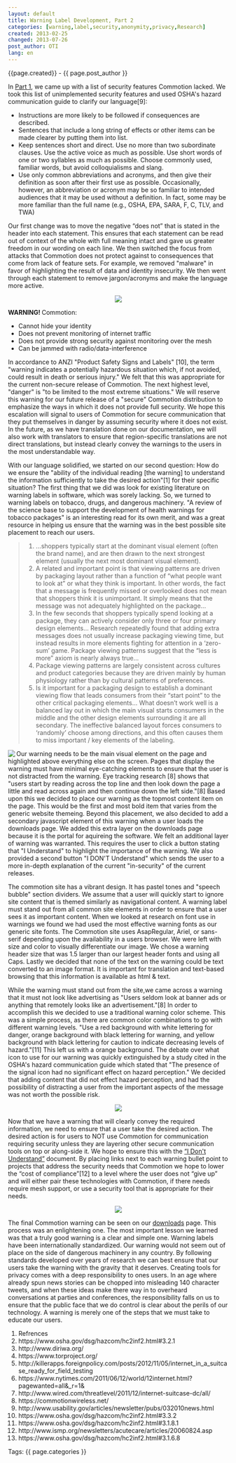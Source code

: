 ```yaml
---
layout: default
title: Warning Label Development, Part 2
categories: [warning,label,security,anonymity,privacy,Research]
created: 2013-02-25
changed: 2013-07-26
post_author: OTI
lang: en
---
```

 <div class="meta">
  <span class="author">{{page.created}} - {{ page.post_author }}</span>
</div>
 <p>In <a href="https://commotionwireless.net/blog/warning-label-development-part-1">Part 1</a>, we came up with a list of security features Commotion lacked. We took this list of unimplemented security features and used OSHA&#39;s hazard communication guide to clarify our language[9]:</p><ul><li>Instructions are more likely to be followed if consequences are described.</li><li>Sentences that include a long string of effects or other items can be made clearer by putting them into list.</li><li>Keep sentences short and direct. Use no more than two subordinate clauses. Use the active voice as much as possible. Use short words of one or two syllables as much as possible. Choose commonly used, familiar words, but avoid colloquialisms and slang.</li><li>Use only common abbreviations and acronyms, and then give their definition as soon after their first use as possible. Occasionally, however, an abbreviation or acronym may be so familiar to intended audiences that it may be used without a definition. In fact, some may be more familiar than the full name (e.g., OSHA, EPA, SARA, F, C, TLV, and TWA)</li></ul><p>Our first change was to move the negative &ldquo;does not&rdquo; that is stated in the header into each statement. This ensures that each statement can be read out of context of the whole with full meaning intact and gave us greater freedom in our wording on each line. We then switched the focus from attacks that Commotion does not protect against to consequences that come from lack of feature sets. For example, we removed &quot;malware&quot; in favor of highlighting the result of data and identity insecurity. We then went through each statement to remove jargon/acronyms and make the language more active.</p><p style="text-align:center"><img src="/files/warningTitle_0.png" /></p><p><strong>WARNING! </strong>Commotion:</p><ul><li>Cannot hide your identity</li><li>Does not prevent monitoring of internet traffic</li><li>Does not provide strong security against monitoring over the mesh</li><li>Can be jammed with radio/data-interference</li></ul><p>In accordance to ANZI &quot;Product Safety Signs and Labels&quot; [10], the term &quot;warning indicates a potentially hazardous situation which, if not avoided, could result in death or serious injury.&quot; We felt that this was appropriate for the current non-secure release of Commotion. The next highest level, &quot;danger&quot; is &quot;to be limited to the most extreme situations.&quot; We will reserve this warning for our future release of a &quot;secure&quot; Commotion distribution to emphasize the ways in which it does not provide full security. We hope this escalation will signal to users of Commotion for secure communication that they put themselves in danger by assuming security where it does not exist. In the future, as we have translation done on our documentation, we will also work with translators to ensure that region-specific translations are not direct translations, but instead clearly convey the warnings to the users in the most understandable way.</p><p>With our language solidified, we started on our second question: How do we ensure the &quot;ability of the individual reading [the warning] to understand the information sufficiently to take the desired action&quot;[1] for their specific situation? The first thing that we did was look for existing literature on warning labels in software, which was sorely lacking. So, we turned to warning labels on tobacco, drugs, and dangerous machinery. &quot;A review of the science base to support the development of health warnings for tobacco packages&quot; is an interesting read for its own merit, and was a great resource in helping us ensure that the warning was in the best possible site placement to reach our users.</p><blockquote><ol><li>...shoppers typically start at the dominant visual element (often the brand name), and are then drawn to the next strongest element (usually the next most dominant visual element).</li><li>A related and important point is that viewing patterns are driven by packaging layout rather than a function of &ldquo;what people want to look at&rdquo; or what they think is important. In other words, the fact that a message is frequently missed or overlooked does not mean that shoppers think it is unimportant. It simply means that the message was not adequately highlighted on the package...</li><li>In the few seconds that shoppers typically spend looking at a package, they can actively consider only three or four primary design elements... Research repeatedly found that adding extra messages does not usually increase packaging viewing time, but instead results in more elements fighting for attention in a &lsquo;zero-sum&rsquo; game. Package viewing patterns suggest that the &ldquo;less is more&rdquo; axiom is nearly always true...</li><li>Package viewing patterns are largely consistent across cultures and product categories because they are driven mainly by human physiology rather than by cultural patterns of preferences.</li><li>Is it important for a packaging design to establish a dominant viewing flow that leads consumers from their &ldquo;start point&rdquo; to the other critical packaging elements... What doesn&rsquo;t work well is a balanced lay out in which the main visual starts consumers in the middle and the other design elements surrounding it are all secondary. The ineffective balanced layout forces consumers to &lsquo;randomly&rsquo; choose among directions, and this often causes them to miss important / key elements of the labeling.</li></ol></blockquote><p><img align="left" src="/files/fpattern.jpg" /> Our warning needs to be the main visual element on the page and highlighted above everything else on the screen. Pages that display the warning must have minimal eye-catching elements to ensure that the user is not distracted from the warning. Eye tracking research [8] shows that &quot;users start by reading across the top line and then look down the page a little and read across again and then continue down the left side.&quot;[8] Based upon this we decided to place our warning as the topmost content item on the page. This would be the first and most bold item that varies from the generic website themeing. Beyond this placement, we also decided to add a secondary javascript element of this warning when a user loads the downloads page. We added this extra layer on the downloads page because it is the portal for aquireing the software. We felt an additional layer of warning was warranted. This requires the user to click a button stating that &quot;I Understand&quot; to highlight the importance of the warning. We also provided a second button &quot;I DON&#39;T Understand&quot; which sends the user to a more in-depth explanation of the current &quot;in-security&quot; of the current releases.</p><p>The commotion site has a vibrant design. It has pastel tones and &quot;speech bubble&quot; section dividers. We assume that a user will quickly start to ignore site content that is themed similarly as navigational content. A warning label must stand out from all common site elements in order to ensure that a user sees it as important content. When we looked at research on font use in warnings we found we had used the most effective warning fonts as our generic site fonts. The Commotion site uses AsapRegular, Ariel, or sans-serif depending upon the availability in a users browser. We were left with size and color to visually differentiate our image. We chose a warning header size that was 1.5 larger than our largest header fonts and using all Caps. Lastly we decided that none of the text on the warning could be text converted to an image format. It is important for translation and text-based browsing that this information is available as html &amp; text.</p><p>While the warning must stand out from the site,we came across a warning that it must not look like advertising as &quot;Users seldom look at banner ads or anything that remotely looks like an advertisement.&quot;[8] In order to accomplish this we decided to use a traditional warning color scheme. This was a simple process, as there are common color combinations to go with different warning levels. &quot;Use a red background with white lettering for danger, orange background with black lettering for warning, and yellow background with black lettering for caution to indicate decreasing levels of hazard.&quot;[11] This left us with a orange background. The debate over what icon to use for our warning was quickly extinguished by a study cited in the OSHA&#39;s hazard communication guide which stated that &quot;The presence of the signal icon had no significant effect on hazard perception.&quot; We decided that adding content that did not effect hazard perception, and had the possibility of distracting a user from the important aspects of the message was not worth the possible risk.</p><p style="text-align:center"><img src="/files/warning004.png" /></p><p>Now that we have a warning that will clearly convey the required information, we need to ensure that a user take the desired action. The desired action is for users to NOT use Commotion for communication requiring security unless they are layering other secure communication tools on top or along-side it. We hope to ensure this with the <a href="https://commotionwireless.net/understanding-commotions-warning-label">&ldquo;I Don&#39;t Understand&rdquo;</a> document. By placing links next to each warning bullet point to projects that address the security needs that Commotion we hope to lower the &ldquo;cost of compliance&rdquo;[12] to a level where the user does not &ldquo;give up&rdquo; and will either pair these technologies with Commotion, if there needs require mesh support, or use a security tool that is appropriate for their needs.</p><p style="text-align:center"><img src="/files/warning002.png" /></p><p>The final Commotion warning can be seen on our <a href="https://commotionwireless.net/download"> downloads</a> page. This process was an enlightening one. The most important lesson we learned was that a truly good warning is a clear and simple one. Warning labels have been internationally standardized. Our warning would not seem out of place on the side of dangerous machinery in any country. By following standards developed over years of research we can best ensure that our users take the warning with the gravity that it deserves. Creating tools for privacy comes with a deep responsibility to ones users. In an age where already spun news stories can be chopped into misleading 140 character tweets, and when these ideas make there way in to overheard conversations at parties and conferences, the responsibility falls on us to ensure that the public face that we do control is clear about the perils of our technology. A warning is merely one of the steps that we must take to educate our users.</p><ol><li>Refrences</li><li>https://www.osha.gov/dsg/hazcom/hc2inf2.html#3.2.1</li><li>http://www.diriwa.org/</li><li>https://www.torproject.org/</li><li>http://killerapps.foreignpolicy.com/posts/2012/11/05/internet_in_a_suitcase_ready_for_field_testing</li><li>https://www.nytimes.com/2011/06/12/world/12internet.html?pagewanted=all&amp;_r=1&amp;</li><li>http://www.wired.com/threatlevel/2011/12/internet-suitcase-dc/all/</li><li>https://commotionwireless.net/</li><li>http://www.usability.gov/articles/newsletter/pubs/032010news.html</li><li>https://www.osha.gov/dsg/hazcom/hc2inf2.html#3.3.2</li><li>https://www.osha.gov/dsg/hazcom/hc2inf2.html#3.1.8.1</li><li>http://www.ismp.org/newsletters/acutecare/articles/20060824.asp</li><li>https://www.osha.gov/dsg/hazcom/hc2inf2.html#3.1.6.8</li></ol> <div class="tags">Tags: {{ page.categories }}</div>